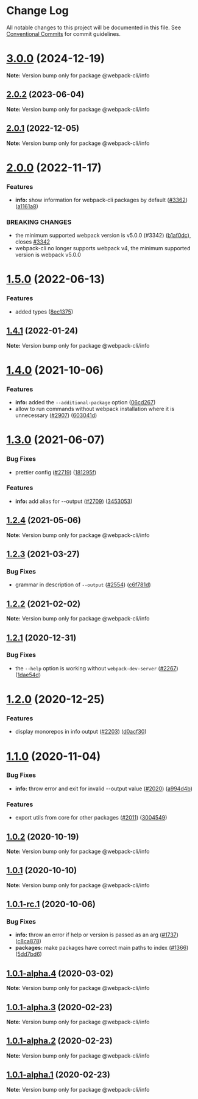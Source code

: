 # Change Log

All notable changes to this project will be documented in this file.
See [Conventional Commits](https://conventionalcommits.org) for commit guidelines.

# [3.0.0](https://github.com/webpack/webpack-cli/compare/@webpack-cli/info@2.0.2...@webpack-cli/info@3.0.0) (2024-12-19)

**Note:** Version bump only for package @webpack-cli/info

## [2.0.2](https://github.com/webpack/webpack-cli/compare/@webpack-cli/info@2.0.1...@webpack-cli/info@2.0.2) (2023-06-04)

**Note:** Version bump only for package @webpack-cli/info

## [2.0.1](https://github.com/webpack/webpack-cli/compare/@webpack-cli/info@2.0.0...@webpack-cli/info@2.0.1) (2022-12-05)

**Note:** Version bump only for package @webpack-cli/info

# [2.0.0](https://github.com/webpack/webpack-cli/compare/@webpack-cli/info@1.5.0...@webpack-cli/info@2.0.0) (2022-11-17)

### Features

- **info:** show information for webpack-cli packages by default ([#3362](https://github.com/webpack/webpack-cli/issues/3362)) ([a1161a8](https://github.com/webpack/webpack-cli/commit/a1161a83d1c8be942ebd2fc93c20e463db38f632))

### BREAKING CHANGES

- the minimum supported webpack version is v5.0.0 (#3342) ([b1af0dc](https://github.com/webpack/webpack-cli/commit/b1af0dc7ebcdf746bc37889e4c1f978c65acc4a5)), closes [#3342](https://github.com/webpack/webpack-cli/issues/3342)
- webpack-cli no longer supports webpack v4, the minimum supported version is webpack v5.0.0

# [1.5.0](https://github.com/webpack/webpack-cli/compare/@webpack-cli/info@1.4.1...@webpack-cli/info@1.5.0) (2022-06-13)

### Features

- added types ([8ec1375](https://github.com/webpack/webpack-cli/commit/8ec1375092a6f9676e82fa4231dd88b1016c2302))

## [1.4.1](https://github.com/webpack/webpack-cli/compare/@webpack-cli/info@1.4.0...@webpack-cli/info@1.4.1) (2022-01-24)

**Note:** Version bump only for package @webpack-cli/info

# [1.4.0](https://github.com/webpack/webpack-cli/compare/@webpack-cli/info@1.3.0...@webpack-cli/info@1.4.0) (2021-10-06)

### Features

- **info:** added the `--additional-package` option ([06cd267](https://github.com/webpack/webpack-cli/commit/06cd267663955f64b70685c604105d051ffd6beb))
- allow to run commands without webpack installation where it is unnecessary ([#2907](https://github.com/webpack/webpack-cli/issues/2907)) ([603041d](https://github.com/webpack/webpack-cli/commit/603041d7e6a9b764bd79d1a8effd22a3e0f019cb))

# [1.3.0](https://github.com/webpack/webpack-cli/compare/@webpack-cli/info@1.2.4...@webpack-cli/info@1.3.0) (2021-06-07)

### Bug Fixes

- prettier config ([#2719](https://github.com/webpack/webpack-cli/issues/2719)) ([181295f](https://github.com/webpack/webpack-cli/commit/181295fb1b1973c201c221813562219d85b845ae))

### Features

- **info:** add alias for --output ([#2709](https://github.com/webpack/webpack-cli/issues/2709)) ([3453053](https://github.com/webpack/webpack-cli/commit/34530530f99750a5efc382293127753f05fc8064))

## [1.2.4](https://github.com/webpack/webpack-cli/compare/@webpack-cli/info@1.2.3...@webpack-cli/info@1.2.4) (2021-05-06)

**Note:** Version bump only for package @webpack-cli/info

## [1.2.3](https://github.com/webpack/webpack-cli/compare/@webpack-cli/info@1.2.2...@webpack-cli/info@1.2.3) (2021-03-27)

### Bug Fixes

- grammar in description of `--output` ([#2554](https://github.com/webpack/webpack-cli/issues/2554)) ([c6f781d](https://github.com/webpack/webpack-cli/commit/c6f781d741da3b07b25756c053427e5c358ad14f))

## [1.2.2](https://github.com/webpack/webpack-cli/compare/@webpack-cli/info@1.2.1...@webpack-cli/info@1.2.2) (2021-02-02)

**Note:** Version bump only for package @webpack-cli/info

## [1.2.1](https://github.com/webpack/webpack-cli/compare/@webpack-cli/info@1.2.0...@webpack-cli/info@1.2.1) (2020-12-31)

### Bug Fixes

- the `--help` option is working without `webpack-dev-server` ([#2267](https://github.com/webpack/webpack-cli/issues/2267)) ([1dae54d](https://github.com/webpack/webpack-cli/commit/1dae54da94d3220437b9257efe512447023de1d3))

# [1.2.0](https://github.com/webpack/webpack-cli/compare/@webpack-cli/info@1.1.0...@webpack-cli/info@1.2.0) (2020-12-25)

### Features

- display monorepos in info output ([#2203](https://github.com/webpack/webpack-cli/issues/2203)) ([d0acf30](https://github.com/webpack/webpack-cli/commit/d0acf3072edd8182c95e37997ac91789da899d66))

# [1.1.0](https://github.com/webpack/webpack-cli/compare/@webpack-cli/info@1.0.2...@webpack-cli/info@1.1.0) (2020-11-04)

### Bug Fixes

- **info:** throw error and exit for invalid --output value ([#2020](https://github.com/webpack/webpack-cli/issues/2020)) ([a994d4b](https://github.com/webpack/webpack-cli/commit/a994d4b52a99b3b77d25aac88f741e036a1c44ec))

### Features

- export utils from core for other packages ([#2011](https://github.com/webpack/webpack-cli/issues/2011)) ([3004549](https://github.com/webpack/webpack-cli/commit/3004549c06b3fe00708d8e1eecf42419e0f72f66))

## [1.0.2](https://github.com/webpack/webpack-cli/compare/@webpack-cli/info@1.0.1...@webpack-cli/info@1.0.2) (2020-10-19)

**Note:** Version bump only for package @webpack-cli/info

## [1.0.1](https://github.com/webpack/webpack-cli/compare/@webpack-cli/info@1.0.1-rc.1...@webpack-cli/info@1.0.1) (2020-10-10)

**Note:** Version bump only for package @webpack-cli/info

## [1.0.1-rc.1](https://github.com/webpack/webpack-cli/compare/@webpack-cli/info@1.0.1-alpha.4...@webpack-cli/info@1.0.1-rc.1) (2020-10-06)

### Bug Fixes

- **info:** throw an error if help or version is passed as an arg ([#1737](https://github.com/webpack/webpack-cli/issues/1737)) ([c8ca878](https://github.com/webpack/webpack-cli/commit/c8ca87858b81e0c23e161d227558d2f0aeac003a))
- **packages:** make packages have correct main paths to index ([#1366](https://github.com/webpack/webpack-cli/issues/1366)) ([5dd7bd6](https://github.com/webpack/webpack-cli/commit/5dd7bd62046568481996e48328b15a335557f8ae))

## [1.0.1-alpha.4](https://github.com/ematipico/webpack-cli/compare/@webpack-cli/info@1.0.1-alpha.3...@webpack-cli/info@1.0.1-alpha.4) (2020-03-02)

**Note:** Version bump only for package @webpack-cli/info

## [1.0.1-alpha.3](https://github.com/ematipico/webpack-cli/compare/@webpack-cli/info@1.0.1-alpha.2...@webpack-cli/info@1.0.1-alpha.3) (2020-02-23)

**Note:** Version bump only for package @webpack-cli/info

## [1.0.1-alpha.2](https://github.com/webpack/webpack-cli/compare/@webpack-cli/info@1.0.1-alpha.1...@webpack-cli/info@1.0.1-alpha.2) (2020-02-23)

**Note:** Version bump only for package @webpack-cli/info

## [1.0.1-alpha.1](https://github.com/webpack/webpack-cli/compare/@webpack-cli/info@1.0.1-alpha.0...@webpack-cli/info@1.0.1-alpha.1) (2020-02-23)

**Note:** Version bump only for package @webpack-cli/info
